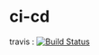# ci-cd
travis : [![Build Status](https://app.travis-ci.com/TzviGreenfeld/ci-cd.svg?branch=main)](https://app.travis-ci.com/TzviGreenfeld/ci-cd)
